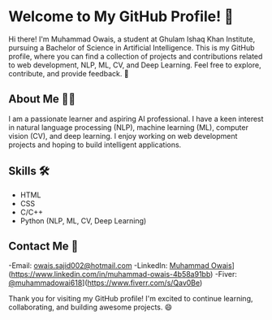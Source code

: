 # Welcome to My GitHub Profile! 👋

Hi there! I'm Muhammad Owais, a student at Ghulam Ishaq Khan Institute, pursuing a Bachelor of Science in Artificial Intelligence. This is my GitHub profile, where you can find a collection of projects and contributions related to web development, NLP, ML, CV, and Deep Learning. Feel free to explore, contribute, and provide feedback. 🚀

## About Me 🙋‍♂️

I am a passionate learner and aspiring AI professional. I have a keen interest in natural language processing (NLP), machine learning (ML), computer vision (CV), and deep learning. I enjoy working on web development projects and hoping to build intelligent applications.

## Skills 🛠️

- HTML
- CSS
- C/C++
- Python (NLP, ML, CV, Deep Learning)

## Contact Me 📩

-Email: [owais.sajid002@hotmail.com](mailto:owais.sajid002@hotmail.com)
-LinkedIn: [Muhammad Owais](linkedin-logo.png)](https://www.linkedin.com/in/muhammad-owais-4b58a91bb)
-Fiver: [@muhammadowai618](fiverr-logo.png)](https://www.fiverr.com/s/Qav0Be)

Thank you for visiting my GitHub profile! I'm excited to continue learning, collaborating, and building awesome projects. 😄
